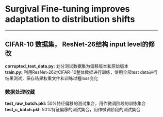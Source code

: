# Surgival Fine-tuning improves adaptation to distribution shifts
---
## CIFAR-10 数据集， ResNet-26结构 input level的修改

**corrupted_test_data.py:** 划分测试数据集为偏移版本和原始版本  
**train.py:**    利用ResNet-26对CIFAR-10整体数据进行训练，使用全部test data进行结果测试，保存结果权重文件和训练过程loss变化

### 数据处理收藏
**test_raw_batch.pkl:** 50%特征偏移的测试集合，用作微调阶段的训练集合
**test_c_batch.pkl:** 50%特征偏移的测试集合，用作微调阶段的测试集合
